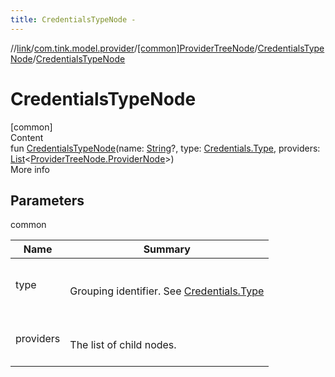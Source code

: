 ```yaml
---
title: CredentialsTypeNode -
---
```

//[link](../../../index.md)/[com.tink.model.provider](../../index.md)/[[common]ProviderTreeNode](../index.md)/[CredentialsTypeNode](index.md)/[CredentialsTypeNode](-credentials-type-node.md)



# CredentialsTypeNode  
[common]  
Content  
fun [CredentialsTypeNode](-credentials-type-node.md)(name: [String](https://kotlinlang.org/api/latest/jvm/stdlib/kotlin/-string/index.html)?, type: [Credentials.Type](../../../com.tink.model.credentials/[common]-credentials/-type/index.md), providers: [List](https://kotlinlang.org/api/latest/jvm/stdlib/kotlin.collections/-list/index.html)<[ProviderTreeNode.ProviderNode](../-provider-node/index.md)>)  
More info  


## Parameters  
  
common  
  
|  Name|  Summary| 
|---|---|
| <a name="com.tink.model.provider/ProviderTreeNode.CredentialsTypeNode/CredentialsTypeNode/#kotlin.String?#com.tink.model.credentials.Credentials.Type#kotlin.collections.List[com.tink.model.provider.ProviderTreeNode.ProviderNode]/PointingToDeclaration/"></a>type| <a name="com.tink.model.provider/ProviderTreeNode.CredentialsTypeNode/CredentialsTypeNode/#kotlin.String?#com.tink.model.credentials.Credentials.Type#kotlin.collections.List[com.tink.model.provider.ProviderTreeNode.ProviderNode]/PointingToDeclaration/"></a><br><br>Grouping identifier. See [Credentials.Type](../../../com.tink.model.credentials/[common]-credentials/-type/index.md)<br><br>
| <a name="com.tink.model.provider/ProviderTreeNode.CredentialsTypeNode/CredentialsTypeNode/#kotlin.String?#com.tink.model.credentials.Credentials.Type#kotlin.collections.List[com.tink.model.provider.ProviderTreeNode.ProviderNode]/PointingToDeclaration/"></a>providers| <a name="com.tink.model.provider/ProviderTreeNode.CredentialsTypeNode/CredentialsTypeNode/#kotlin.String?#com.tink.model.credentials.Credentials.Type#kotlin.collections.List[com.tink.model.provider.ProviderTreeNode.ProviderNode]/PointingToDeclaration/"></a><br><br>The list of child nodes.<br><br>
  
  



